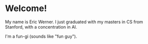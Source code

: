 # Welcome!

My name is Eric Werner. I just graduated with my masters in CS from Stanford, with a concentration in AI.

I'm a fun-gi (sounds like "fun guy").


